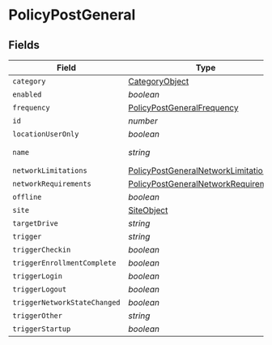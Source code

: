 # PolicyPostGeneral


## Fields

| Field                                                                                               | Type                                                                                                | Required                                                                                            | Description                                                                                         | Example                                                                                             |
| --------------------------------------------------------------------------------------------------- | --------------------------------------------------------------------------------------------------- | --------------------------------------------------------------------------------------------------- | --------------------------------------------------------------------------------------------------- | --------------------------------------------------------------------------------------------------- |
| `category`                                                                                          | [CategoryObject](../../models/shared/categoryobject.md)                                             | :heavy_minus_sign:                                                                                  | N/A                                                                                                 |                                                                                                     |
| `enabled`                                                                                           | *boolean*                                                                                           | :heavy_minus_sign:                                                                                  | N/A                                                                                                 |                                                                                                     |
| `frequency`                                                                                         | [PolicyPostGeneralFrequency](../../models/shared/policypostgeneralfrequency.md)                     | :heavy_minus_sign:                                                                                  | N/A                                                                                                 |                                                                                                     |
| `id`                                                                                                | *number*                                                                                            | :heavy_minus_sign:                                                                                  | N/A                                                                                                 |                                                                                                     |
| `locationUserOnly`                                                                                  | *boolean*                                                                                           | :heavy_minus_sign:                                                                                  | N/A                                                                                                 |                                                                                                     |
| `name`                                                                                              | *string*                                                                                            | :heavy_check_mark:                                                                                  | N/A                                                                                                 | Disk Encryption                                                                                     |
| `networkLimitations`                                                                                | [PolicyPostGeneralNetworkLimitations](../../models/shared/policypostgeneralnetworklimitations.md)   | :heavy_minus_sign:                                                                                  | N/A                                                                                                 |                                                                                                     |
| `networkRequirements`                                                                               | [PolicyPostGeneralNetworkRequirements](../../models/shared/policypostgeneralnetworkrequirements.md) | :heavy_minus_sign:                                                                                  | N/A                                                                                                 |                                                                                                     |
| `offline`                                                                                           | *boolean*                                                                                           | :heavy_minus_sign:                                                                                  | N/A                                                                                                 |                                                                                                     |
| `site`                                                                                              | [SiteObject](../../models/shared/siteobject.md)                                                     | :heavy_minus_sign:                                                                                  | N/A                                                                                                 |                                                                                                     |
| `targetDrive`                                                                                       | *string*                                                                                            | :heavy_minus_sign:                                                                                  | N/A                                                                                                 | /                                                                                                   |
| `trigger`                                                                                           | *string*                                                                                            | :heavy_minus_sign:                                                                                  | N/A                                                                                                 |                                                                                                     |
| `triggerCheckin`                                                                                    | *boolean*                                                                                           | :heavy_minus_sign:                                                                                  | N/A                                                                                                 |                                                                                                     |
| `triggerEnrollmentComplete`                                                                         | *boolean*                                                                                           | :heavy_minus_sign:                                                                                  | N/A                                                                                                 |                                                                                                     |
| `triggerLogin`                                                                                      | *boolean*                                                                                           | :heavy_minus_sign:                                                                                  | N/A                                                                                                 |                                                                                                     |
| `triggerLogout`                                                                                     | *boolean*                                                                                           | :heavy_minus_sign:                                                                                  | N/A                                                                                                 |                                                                                                     |
| `triggerNetworkStateChanged`                                                                        | *boolean*                                                                                           | :heavy_minus_sign:                                                                                  | N/A                                                                                                 |                                                                                                     |
| `triggerOther`                                                                                      | *string*                                                                                            | :heavy_minus_sign:                                                                                  | N/A                                                                                                 |                                                                                                     |
| `triggerStartup`                                                                                    | *boolean*                                                                                           | :heavy_minus_sign:                                                                                  | N/A                                                                                                 |                                                                                                     |